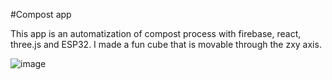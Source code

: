 #Compost app

This app is an automatization of compost process with firebase, react, three.js and ESP32. I made a fun cube that is movable through the zxy axis.

![image](https://user-images.githubusercontent.com/91134535/203549924-5bdeb0fb-2d24-4dcc-a2df-b85dae495d36.png)
